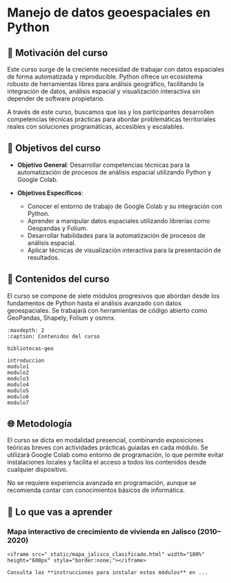 # Manejo de datos geoespaciales en Python

## 🚀 Motivación del curso

Este curso surge de la creciente necesidad de trabajar con datos espaciales de forma automatizada y reproducible. Python ofrece un ecosistema robusto de herramientas libres para análisis geográfico, facilitando la integración de datos, análisis espacial y visualización interactiva sin depender de software propietario.

A través de este curso, buscamos que las y los participantes desarrollen competencias técnicas prácticas para abordar problemáticas territoriales reales con soluciones programáticas, accesibles y escalables.

## 🔎 Objetivos del curso

- **Objetivo General**: Desarrollar competencias técnicas para la automatización de procesos de análisis espacial utilizando Python y Google Colab.

- **Objetivos Específicos**:
  - Conocer el entorno de trabajo de Google Colab y su integración con Python.
  - Aprender a manipular datos espaciales utilizando librerías como Geopandas y Folium.
  - Desarrollar habilidades para la automatización de procesos de análisis espacial.
  - Aplicar técnicas de visualización interactiva para la presentación de resultados.

## 📖 Contenidos del curso

El curso se compone de siete módulos progresivos que abordan desde los fundamentos de Python hasta el análisis avanzado con datos geoespaciales. Se trabajará con herramientas de código abierto como GeoPandas, Shapely, Folium y osmnx.

```{toctree}
:maxdepth: 2
:caption: Contenidos del curso

bibliotecas-geo

introduccion
modulo1
modulo2
modulo3
modulo4
modulo5
modulo6
modulo7
```

## 🌐 Metodología

El curso se dicta en modalidad presencial, combinando exposiciones teóricas breves con actividades prácticas guiadas en cada módulo. Se utilizará Google Colab como entorno de programación, lo que permite evitar instalaciones locales y facilita el acceso a todos los contenidos desde cualquier dispositivo.

No se requiere experiencia avanzada en programación, aunque se recomienda contar con conocimientos básicos de informática.

## 👀 Lo que vas a aprender

### Mapa interactivo de crecimiento de vivienda en Jalisco (2010–2020)

```{raw} html
<iframe src="_static/mapa_jalisco_clasificado.html" width="100%" height="600px" style="border:none;"></iframe>
```

```{admonition} ¡Instálalo en tu computadora!
Consulta las **instrucciones para instalar estos módulos** en ...
```

